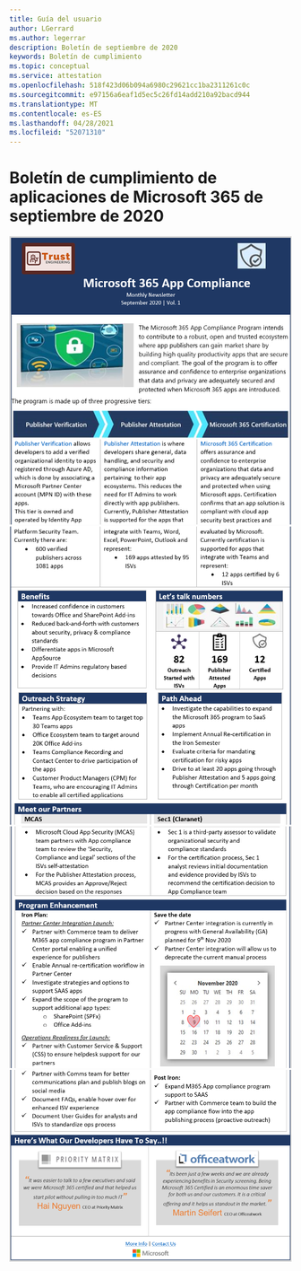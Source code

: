 ```yaml
---
title: Guía del usuario
author: LGerrard
ms.author: legerrar
description: Boletín de septiembre de 2020
keywords: Boletín de cumplimiento
ms.topic: conceptual
ms.service: attestation
ms.openlocfilehash: 518f423d06b094a6980c29621cc1ba2311261c0c
ms.sourcegitcommit: e97156a6eaf1d5ec5c26fd14add210a92bacd944
ms.translationtype: MT
ms.contentlocale: es-ES
ms.lasthandoff: 04/28/2021
ms.locfileid: "52071310"
---
```

# <a name="september-2020-microsoft-365-app-compliance-newsletter"></a>Boletín de cumplimiento de aplicaciones de Microsoft 365 de septiembre de 2020


![Alt text ](../media/Sept_SS1.PNG)
 ![ Alt text Alt text ](../media/Sept_SS2.PNG)
 ![ Alt text ](../media/Sept_SS3.PNG)
 ![ Alt text](../media/Sept_SS4.PNG)
